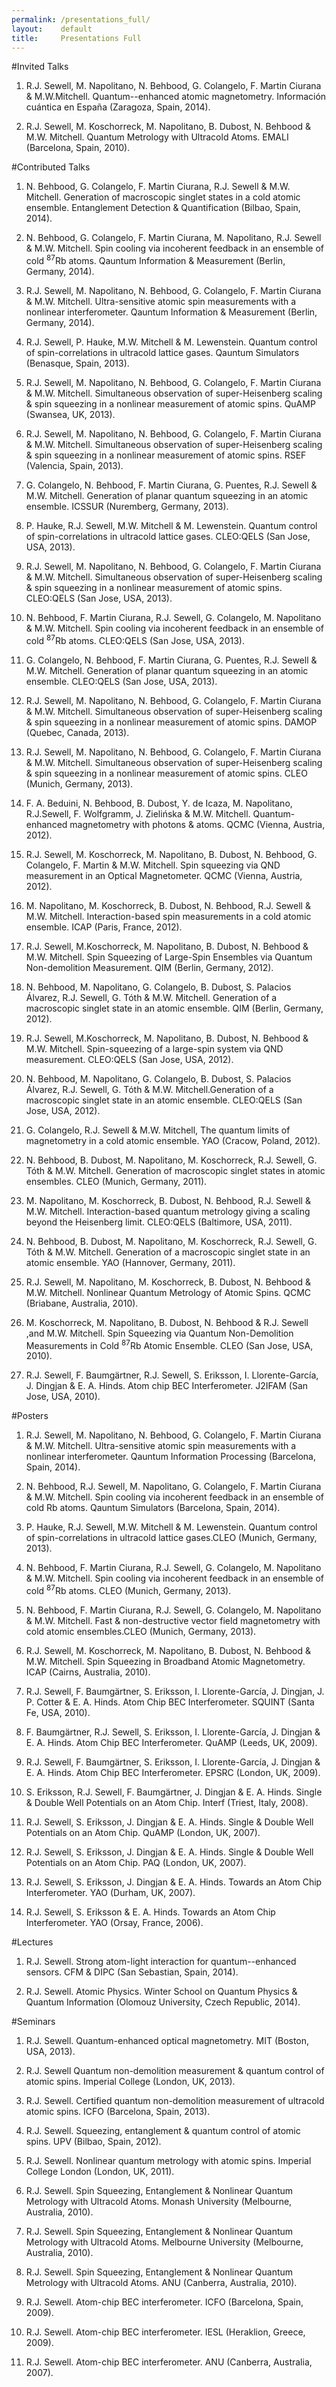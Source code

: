 ```yaml
---
permalink: /presentations_full/
layout:    default
title:     Presentations Full
---
```


#Invited Talks

1. R.J. Sewell, M. Napolitano, N. Behbood, G. Colangelo, F. Martin Ciurana & M.W.Mitchell. Quantum--enhanced atomic magnetometry. Información cuántica en España (Zaragoza, Spain, 2014).

2. R.J. Sewell, M. Koschorreck, M. Napolitano, B. Dubost, N. Behbood & M.W. Mitchell. Quantum Metrology with Ultracold Atoms. EMALI (Barcelona, Spain, 2010).

#Contributed Talks

1. N. Behbood, G. Colangelo, F. Martin Ciurana, R.J. Sewell & M.W. Mitchell. Generation of macroscopic singlet states in a cold atomic ensemble. Entanglement Detection & Quantification (Bilbao, Spain, 2014).

2. N. Behbood, G. Colangelo, F. Martin Ciurana, M. Napolitano, R.J. Sewell & M.W. Mitchell. Spin cooling via incoherent feedback in an ensemble of cold <sup>87</sup>Rb atoms. Qauntum Information & Measurement (Berlin, Germany, 2014).

3. R.J. Sewell, M. Napolitano, N. Behbood, G. Colangelo, F. Martin Ciurana & M.W. Mitchell. Ultra-sensitive atomic spin measurements with a nonlinear interferometer. Qauntum Information & Measurement (Berlin, Germany, 2014). 

4. R.J. Sewell, P. Hauke, M.W. Mitchell & M. Lewenstein. Quantum control of spin-correlations in ultracold lattice gases. Qauntum Simulators (Benasque, Spain, 2013).

5. R.J. Sewell, M. Napolitano, N. Behbood, G. Colangelo, F. Martin Ciurana & M.W. Mitchell. Simultaneous observation of super-Heisenberg scaling & spin squeezing in a nonlinear measurement of atomic spins. QuAMP (Swansea, UK, 2013).

6. R.J. Sewell, M. Napolitano, N. Behbood, G. Colangelo, F. Martin Ciurana & M.W. Mitchell. Simultaneous observation of super-Heisenberg scaling & spin squeezing in a nonlinear measurement of atomic spins. RSEF (Valencia, Spain, 2013).

7. G. Colangelo, N. Behbood, F. Martin Ciurana, G. Puentes, R.J. Sewell & M.W. Mitchell. Generation of planar quantum squeezing in an atomic ensemble. ICSSUR (Nuremberg, Germany, 2013).

8. P. Hauke, R.J. Sewell, M.W. Mitchell & M. Lewenstein. Quantum control of spin-correlations in ultracold lattice gases. CLEO:QELS (San Jose, USA, 2013).

9. R.J. Sewell, M. Napolitano, N. Behbood, G. Colangelo, F. Martin Ciurana & M.W. Mitchell. Simultaneous observation of super-Heisenberg scaling & spin squeezing in a nonlinear measurement of atomic spins. CLEO:QELS (San Jose, USA, 2013).

10. N. Behbood, F. Martin Ciurana, R.J. Sewell, G. Colangelo, M. Napolitano & M.W. Mitchell. Spin cooling via incoherent feedback in an ensemble of cold <sup>87</sup>Rb atoms. CLEO:QELS (San Jose, USA, 2013).

11. G. Colangelo, N. Behbood, F. Martin Ciurana, G. Puentes, R.J. Sewell & M.W. Mitchell. Generation of planar quantum squeezing in an atomic ensemble. CLEO:QELS (San Jose, USA, 2013).

12. R.J. Sewell, M. Napolitano, N. Behbood, G. Colangelo, F. Martin Ciurana & M.W. Mitchell. Simultaneous observation of super-Heisenberg scaling & spin squeezing in a nonlinear measurement of atomic spins. DAMOP (Quebec, Canada, 2013).

13. R.J. Sewell, M. Napolitano, N. Behbood, G. Colangelo, F. Martin Ciurana & M.W. Mitchell. Simultaneous observation of super-Heisenberg scaling & spin squeezing in a nonlinear measurement of atomic spins. CLEO (Munich, Germany, 2013).

14. F. A. Beduini, N. Behbood, B. Dubost, Y. de Icaza, M. Napolitano, R.J.Sewell, F. Wolfgramm, J. Zielińska & M.W. Mitchell. Quantum-enhanced magnetometry with photons & atoms. QCMC (Vienna, Austria, 2012). 

15. R.J. Sewell, M. Koschorreck, M. Napolitano, B. Dubost, N. Behbood, G. Colangelo, F. Martin & M.W. Mitchell. Spin squeezing via QND measurement in an Optical Magnetometer. QCMC (Vienna, Austria, 2012).

16. M. Napolitano, M. Koschorreck, B. Dubost, N. Behbood, R.J. Sewell & M.W. Mitchell. Interaction-based spin measurements in a cold atomic ensemble.  ICAP (Paris, France, 2012). 

17. R.J. Sewell, M.Koschorreck, M. Napolitano, B. Dubost, N. Behbood & M.W. Mitchell. Spin Squeezing of Large-Spin Ensembles via Quantum Non-demolition Measurement. QIM (Berlin, Germany, 2012).  

18. N. Behbood, M. Napolitano, G. Colangelo, B. Dubost, S. Palacios Álvarez, R.J. Sewell, G. Tóth & M.W. Mitchell. Generation of a macroscopic singlet state in an atomic ensemble. QIM (Berlin, Germany, 2012).  

19. R.J. Sewell, M.Koschorreck, M. Napolitano, B. Dubost, N. Behbood & M.W. Mitchell. Spin-squeezing of a large-spin system via QND measurement. CLEO:QELS (San Jose, USA, 2012).   

20. N. Behbood, M. Napolitano, G. Colangelo, B. Dubost, S. Palacios Álvarez, R.J. Sewell, G. Tóth & M.W. Mitchell.Generation of a macroscopic singlet state in an atomic ensemble. CLEO:QELS (San Jose, USA, 2012).  

21. G. Colangelo, R.J. Sewell & M.W. Mitchell, The quantum limits of magnetometry in a cold atomic ensemble. YAO (Cracow, Poland, 2012). 

22. N. Behbood, B. Dubost, M. Napolitano, M. Koschorreck, R.J. Sewell, G. Tóth & M.W. Mitchell. Generation of macroscopic singlet states in atomic ensembles. CLEO (Munich, Germany, 2011). 

23. M. Napolitano, M. Koschorreck, B. Dubost, N. Behbood, R.J. Sewell & M.W. Mitchell. Interaction-based quantum metrology giving a scaling beyond the Heisenberg limit. CLEO:QELS (Baltimore, USA, 2011).  

24. N. Behbood, B. Dubost, M. Napolitano, M. Koschorreck, R.J. Sewell, G. Tóth & M.W. Mitchell. Generation of a macroscopic singlet state in an atomic ensemble. YAO (Hannover, Germany, 2011). 

25. R.J. Sewell, M. Napolitano, M. Koschorreck, B. Dubost, N. Behbood & M.W. Mitchell. Nonlinear Quantum Metrology of Atomic Spins. QCMC (Briabane, Australia, 2010).  

26. M. Koschorreck, M. Napolitano, B. Dubost, N. Behbood & R.J. Sewell ,and M.W. Mitchell. Spin Squeezing via Quantum Non-Demolition Measurements in Cold <sup>87</sup>Rb Atomic Ensemble. CLEO (San Jose, USA,  2010). 

27. R.J. Sewell, F. Baumgärtner, R.J. Sewell, S. Eriksson, I. Llorente-García, J. Dingjan & E. A. Hinds. Atom chip BEC Interferometer. J2IFAM (San Jose, USA, 2010). 

#Posters

1. R.J. Sewell, M. Napolitano, N. Behbood, G. Colangelo, F. Martin Ciurana & M.W. Mitchell. Ultra-sensitive atomic spin measurements with a nonlinear interferometer. Qauntum Information Processing (Barcelona, Spain, 2014).

2. N. Behbood, R.J. Sewell, M. Napolitano, G. Colangelo, F. Martin Ciurana & M.W. Mitchell. Spin cooling via incoherent feedback in an ensemble of cold Rb atoms. Qauntum Simulators (Barcelona, Spain, 2014).

3. P. Hauke, R.J. Sewell, M.W. Mitchell & M. Lewenstein. Quantum control of spin-correlations in ultracold lattice gases.CLEO (Munich, Germany, 2013). 

4. N. Behbood, F. Martin Ciurana, R.J. Sewell, G. Colangelo, M. Napolitano & M.W. Mitchell. Spin cooling via incoherent feedback in an ensemble of cold <sup>87</sup>Rb atoms. CLEO (Munich, Germany, 2013). 

5. N. Behbood, F. Martin Ciurana, R.J. Sewell, G. Colangelo, M. Napolitano & M.W. Mitchell. Fast & non-destructive vector field magnetometry with cold atomic ensembles.CLEO (Munich, Germany, 2013). 

6. R.J. Sewell, M. Koschorreck, M. Napolitano, B. Dubost, N. Behbood & M.W. Mitchell. Spin Squeezing in Broadband Atomic Magnetometry. ICAP (Cairns, Australia, 2010). 

7. R.J. Sewell, F. Baumgärtner, S. Eriksson, I. Llorente-García, J. Dingjan, J. P. Cotter & E. A. Hinds. Atom Chip BEC Interferometer. SQUINT (Santa Fe, USA, 2010).  

8. F. Baumgärtner, R.J. Sewell, S. Eriksson, I. Llorente-García, J. Dingjan & E. A. Hinds. Atom Chip BEC Interferometer. QuAMP (Leeds, UK,  2009).   

9. R.J. Sewell, F. Baumgärtner, S. Eriksson, I. Llorente-García, J. Dingjan & E. A. Hinds. Atom Chip BEC Interferometer. EPSRC (London, UK, 2009).  

10. S. Eriksson, R.J. Sewell, F. Baumgärtner, J. Dingjan & E. A. Hinds. Single & Double Well Potentials on an Atom Chip.  Interf (Triest, Italy, 2008).  

11. R.J. Sewell, S. Eriksson, J. Dingjan & E. A. Hinds. Single & Double Well Potentials on an Atom Chip. QuAMP (London, UK,  2007).  

12. R.J. Sewell, S. Eriksson, J. Dingjan & E. A. Hinds. Single & Double Well Potentials on an Atom Chip. PAQ (London, UK, 2007).  

13. R.J. Sewell, S. Eriksson, J. Dingjan & E. A. Hinds. Towards an Atom Chip Interferometer. YAO (Durham, UK, 2007).

14. R.J. Sewell, S. Eriksson & E. A. Hinds. Towards an Atom Chip Interferometer. YAO (Orsay, France, 2006).  

#Lectures

1. R.J. Sewell. Strong atom-light interaction for quantum--enhanced sensors. CFM & DIPC (San Sebastian, Spain, 2014).

2. R.J. Sewell. Atomic Physics. Winter School on Quantum Physics & Quantum Information (Olomouz University, Czech Republic, 2014).

#Seminars

1. R.J. Sewell. Quantum-enhanced optical magnetometry. MIT (Boston, USA, 2013).

2. R.J. Sewell Quantum non-demolition measurement & quantum control of atomic spins. Imperial College (London, UK, 2013). 

3. R.J. Sewell. Certified quantum non-demolition measurement of ultracold atomic spins. ICFO (Barcelona, Spain, 2013). 

4. R.J. Sewell. Squeezing, entanglement & quantum control of atomic spins. UPV (Bilbao, Spain, 2012).

5. R.J. Sewell. Nonlinear quantum metrology with atomic spins. Imperial College London (London, UK, 2011). 

6. R.J. Sewell. Spin Squeezing, Entanglement & Nonlinear Quantum Metrology with Ultracold Atoms. Monash University (Melbourne, Australia, 2010). 

7. R.J. Sewell. Spin Squeezing, Entanglement & Nonlinear Quantum Metrology with Ultracold Atoms. Melbourne University (Melbourne, Australia, 2010). 

8. R.J. Sewell. Spin Squeezing, Entanglement & Nonlinear Quantum Metrology with Ultracold Atoms. ANU (Canberra, Australia, 2010). 

9. R.J. Sewell. Atom-chip BEC interferometer. ICFO (Barcelona, Spain, 2009). 

10. R.J. Sewell. Atom-chip BEC interferometer. IESL (Heraklion, Greece, 2009). 

11. R.J. Sewell. Atom-chip BEC interferometer. ANU (Canberra, Australia, 2007). 